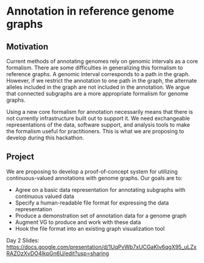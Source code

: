 # Annotation in reference genome graphs

## Motivation

Current methods of annotating genomes rely on genomic intervals as a core formalism.
There are some difficulties in generalizing this formalism to reference graphs. A genomic interval corresponds to a path in the graph. However, if we restrict the annotation to one path in the graph, the alternate alleles included in the graph are not included in the annotation. We argue that connected subgraphs are a more appropriate formalism for genome graphs.

Using a new core formalism for annotation necessarily means that there is not currently infrastructure built out to support it. We need exchangeable representations of the data, software support, and analysis tools to make the formalism useful for practitioners. This is what we are proposing to develop during this hackathon.

## Project

We are proposing to develop a proof-of-concept system for utilizing continuous-valued annotations with genome graphs. Our goals are to:

* Agree on a basic data representation for annotating subgraphs with continuous valued data
* Specify a human-readable file format for expressing the data representation
* Produce a demonstration set of annotation data for a genome graph
* Augment VG to produce and work with these data
* Hook the file format into an existing graph visualization tool

Day 2 Slides: https://docs.google.com/presentation/d/1UqPvWb7xUCGaKIv6qgX95_uLZxRAZOzXvDO4IkpGn6U/edit?usp=sharing
